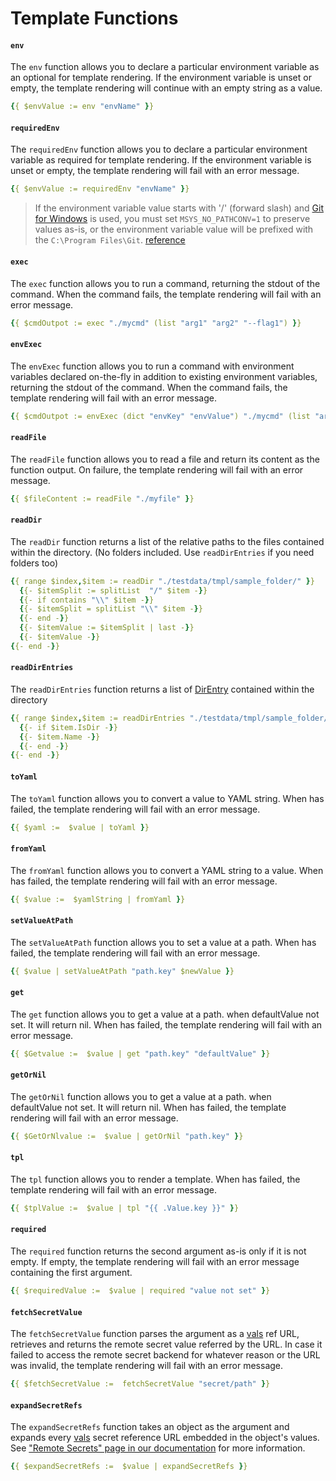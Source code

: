 # Template Functions

#### `env`
The `env` function allows you to declare a particular environment variable as an optional for template rendering.
If the environment variable is unset or empty, the template rendering will continue with an empty string as a value.

```yaml
{{ $envValue := env "envName" }}
```

#### `requiredEnv`
The `requiredEnv` function allows you to declare a particular environment variable as required for template rendering.
If the environment variable is unset or empty, the template rendering will fail with an error message.

```yaml
{{ $envValue := requiredEnv "envName" }}
```

> If the environment variable value starts with '/' (forward slash) and [Git for Windows](https://git-scm.com/download/win) is used, you must set `MSYS_NO_PATHCONV=1` to preserve values as-is, or the environment variable value will be prefixed with the `C:\Program Files\Git`. [reference](https://github.com/git-for-windows/build-extra/blob/main/ReleaseNotes.md#known-issues)

#### `exec`
The `exec` function allows you to run a command, returning the stdout of the command. When the command fails, the template rendering will fail with an error message.

```yaml
{{ $cmdOutpot := exec "./mycmd" (list "arg1" "arg2" "--flag1") }}
```

#### `envExec`
The `envExec` function allows you to run a command with environment variables declared on-the-fly in addition to existing environment variables, returning the stdout of the command. When the command fails, the template rendering will fail with an error message.

```yaml
{{ $cmdOutpot := envExec (dict "envKey" "envValue") "./mycmd" (list "arg1" "arg2" "--flag1") }}
```

#### `readFile`
The `readFile` function allows you to read a file and return its content as the function output. On failure, the template rendering will fail with an error message.

```yaml
{{ $fileContent := readFile "./myfile" }}
```

#### `readDir`
The `readDir` function returns a list of the relative paths to the files contained within the directory. (No folders included. Use `readDirEntries` if you need folders too)

```yaml
{{ range $index,$item := readDir "./testdata/tmpl/sample_folder/" }}
  {{- $itemSplit := splitList  "/" $item -}}
  {{- if contains "\\" $item -}}
  {{- $itemSplit = splitList "\\" $item -}}
  {{- end -}}
  {{- $itemValue := $itemSplit | last -}}
  {{- $itemValue -}}
{{- end -}}
```

#### `readDirEntries`
The `readDirEntries` function returns a list of [DirEntry](https://pkg.go.dev/os#DirEntry) contained within the directory

```yaml
{{ range $index,$item := readDirEntries "./testdata/tmpl/sample_folder/" }}
  {{- if $item.IsDir -}}
  {{- $item.Name -}}
  {{- end -}}
{{- end -}}
```

#### `toYaml`
The `toYaml` function allows you to convert a value to YAML string. When has failed, the template rendering will fail with an error message.

```yaml
{{ $yaml :=  $value | toYaml }}
```

#### `fromYaml`
The `fromYaml` function allows you to convert a YAML string to a value. When has failed, the template rendering will fail with an error message.

```yaml
{{ $value :=  $yamlString | fromYaml }}
```

#### `setValueAtPath`
The `setValueAtPath` function allows you to set a value at a path. When has failed, the template rendering will fail with an error message.

```yaml
{{ $value | setValueAtPath "path.key" $newValue }}
```

#### `get`
The `get` function allows you to get a value at a path. when defaultValue not set. It will return nil. When has failed, the template rendering will fail with an error message.

```yaml
{{ $Getvalue :=  $value | get "path.key" "defaultValue" }}
```

#### `getOrNil`
The `getOrNil` function allows you to get a value at a path. when defaultValue not set. It will return nil. When has failed, the template rendering will fail with an error message.

```yaml
{{ $GetOrNlvalue :=  $value | getOrNil "path.key" }}
```

#### `tpl`
The `tpl` function allows you to render a template. When has failed, the template rendering will fail with an error message.

```yaml
{{ $tplValue :=  $value | tpl "{{ .Value.key }}" }}
```

#### `required`
The `required` function returns the second argument as-is only if it is not empty. If empty, the template rendering will fail with an error message containing the first argument.

```yaml
{{ $requiredValue :=  $value | required "value not set" }}
```

#### `fetchSecretValue`
The `fetchSecretValue` function parses the argument as a [vals](https://github.com/variantdev/vals) ref URL, retrieves and returns the remote secret value referred by the URL. In case it failed to access the remote secret backend for whatever reason or the URL was invalid, the template rendering will fail with an error message.

```yaml
{{ $fetchSecretValue :=  fetchSecretValue "secret/path" }}
```

#### `expandSecretRefs`
The `expandSecretRefs` function takes an object as the argument and expands every [vals](https://github.com/variantdev/vals) secret reference URL embedded in the object's values. See ["Remote Secrets" page in our documentation](./remote-secrets.md) for more information.

```yaml
{{ $expandSecretRefs :=  $value | expandSecretRefs }}
```

